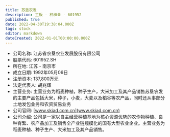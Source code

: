 ```yaml
---
title: 苏垦农发
description: 主板 - 种植业 - 601952
published: true
date: 2022-04-30T19:38:04.000Z
tags: stock
editor: markdown
dateCreated: 2022-01-01T00:00:00.000Z
---
```


- 公司名称: 江苏省农垦农业发展股份有限公司
- 股票代码: 601952.SH
- 所在地: 江苏 - 南京市
- 成立日期: 1992年05月06日
- 注册资本: 137,800万元
- 法定代表人: 胡兆辉
- 主营业务: 主营业务为稻麦种植，种子生产，大米加工及其产品销售苏垦农发的主要产品包括大米，种子，小麦，大麦以及稻谷等农产品，同时还从事部分土地发包业务和农资贸易业务
- 公司官网: [www.skiad.com.cn](www.skiad.com.cn)
- 公司介绍: 公司是一家以自主经营种植基地为核心资源优势的农作物种植、良种育繁、农产品加工及销售全产业链规模化的国有大型农业企业。主营业务为稻麦种植、种子生产、大米加工及其产品销售。


